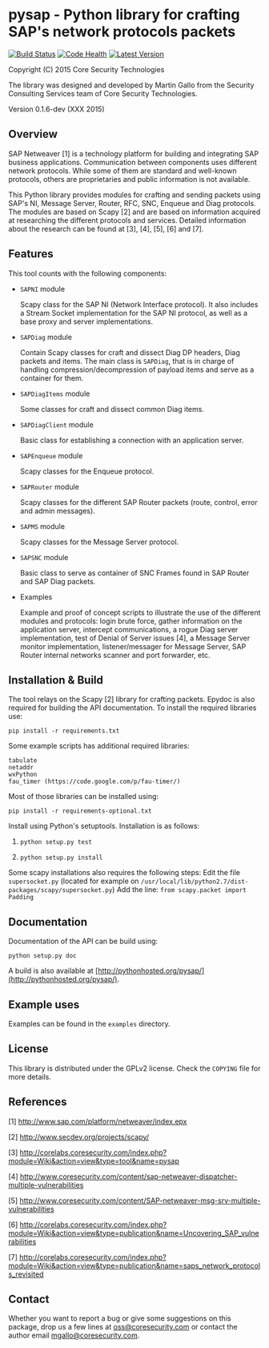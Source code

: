 pysap - Python library for crafting SAP's network protocols packets
===================================================================

[![Build Status](https://travis-ci.org/CoreSecurity/pysap.svg?branch=master)](https://travis-ci.org/CoreSecurity/pysap)
[![Code Health](https://landscape.io/github/CoreSecurity/pysap/master/landscape.svg)](https://landscape.io/github/CoreSecurity/pysap/master)
[![Latest Version](https://pypip.in/version/pysap/badge.svg)](https://pypi.python.org/pypi/pysap/)

Copyright (C) 2015 Core Security Technologies

The library was designed and developed by Martin Gallo from the Security
Consulting Services team of Core Security Technologies.

Version 0.1.6-dev (XXX 2015)


Overview
--------

SAP Netweaver [1] is a technology platform for building and integrating SAP
business applications. Communication between components uses different network
protocols. While some of them are standard and well-known protocols, others
are proprietaries and public information is not available.

This Python library provides modules for crafting and sending packets using
SAP's NI, Message Server, Router, RFC, SNC, Enqueue and Diag protocols. The
modules are based on Scapy [2] and are based on information acquired at
researching the different protocols and services. Detailed information about
the research can be found at [3], [4], [5], [6] and [7].


Features
--------

This tool counts with the following components:

- `SAPNI` module

    Scapy class for the SAP NI (Network Interface protocol). It also includes a
    Stream Socket implementation for the SAP NI protocol, as well as a base 
    proxy and server implementations.

- `SAPDiag` module

    Contain Scapy classes for craft and dissect Diag DP headers, Diag packets 
    and items. The main class is `SAPDiag`, that is in charge of handling 
    compression/decompression of payload items and serve as a container for 
    them.

- `SAPDiagItems` module

    Some classes for craft and dissect common Diag items.

- `SAPDiagClient` module

    Basic class for establishing a connection with an application server.

- `SAPEnqueue` module

    Scapy classes for the Enqueue protocol.

- `SAPRouter` module

    Scapy classes for the different SAP Router packets (route, control, error
    and admin messages).

- `SAPMS` module

    Scapy classes for the Message Server protocol.
    
- `SAPSNC` module

    Basic class to serve as container of SNC Frames found in SAP Router and
    SAP Diag packets. 

- Examples

    Example and proof of concept scripts to illustrate the use of the different
    modules and protocols: login brute force, gather information on the
    application server, intercept communications, a rogue Diag server
    implementation, test of Denial of Server issues [4], a Message Server
    monitor implementation, listener/messager for Message Server, SAP Router
    internal networks scanner and port forwarder, etc.
	

Installation & Build
--------------------

The tool relays on the Scapy [2] library for crafting packets. Epydoc is also
required for building the API documentation. To install the required libraries
use:

    pip install -r requirements.txt

Some example scripts has additional required libraries:

    tabulate
    netaddr
    wxPython
    fau_timer (https://code.google.com/p/fau-timer/)

Most of those libraries can be installed using:

    pip install -r requirements-optional.txt 


Install using Python's setuptools. Installation is as follows:

1) `python setup.py test`

2) `python setup.py install`

Some scapy installations also requires the following steps:
    Edit the file `supersocket.py` (located for example on 
    	`/usr/local/lib/python2.7/dist-packages/scapy/supersocket.py`)
    Add the line: `from scapy.packet import Padding`


Documentation
-------------

Documentation of the API can be build using:

    python setup.py doc

A build is also available at [http://pythonhosted.org/pysap/](http://pythonhosted.org/pysap/).


Example uses
------------

Examples can be found in the `examples` directory.


License
-------

This library is distributed under the GPLv2 license. Check the `COPYING` file for
more details.


References
----------

[1] http://www.sap.com/platform/netweaver/index.epx

[2] http://www.secdev.org/projects/scapy/

[3] http://corelabs.coresecurity.com/index.php?module=Wiki&action=view&type=tool&name=pysap

[4] http://www.coresecurity.com/content/sap-netweaver-dispatcher-multiple-vulnerabilities

[5] http://www.coresecurity.com/content/SAP-netweaver-msg-srv-multiple-vulnerabilities

[6] http://corelabs.coresecurity.com/index.php?module=Wiki&action=view&type=publication&name=Uncovering_SAP_vulnerabilities

[7] http://corelabs.coresecurity.com/index.php?module=Wiki&action=view&type=publication&name=saps_network_protocols_revisited


Contact
-------

Whether you want to report a bug or give some suggestions on this package, drop
us a few lines at oss@coresecurity.com or contact the author email 
mgallo@coresecurity.com.
